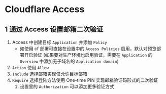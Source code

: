 # Cloudflare Access

## 1 通过 Access 设置邮箱二次验证

1. Access 中创建目标 `Application` 并添加 `Policy`
	- 如使用 cf 部署可直接在设置中的 `Access Policies` 启用，默认对预览部署开启验证 (如果要对生产环境也启用验证，需要在 `Application` 的 `Overview` 中添加无子域名的 `Application domain`)
2. `Action` 使用 `Allow`
3. `Include` 选择邮箱实现仅允许目标邮箱
4. `Require` 选择登陆方法使用 One-time PIN 实现邮箱验证码形式的二次验证
	1. 设置里的 `Authorization` 可以添加更多验证方式
